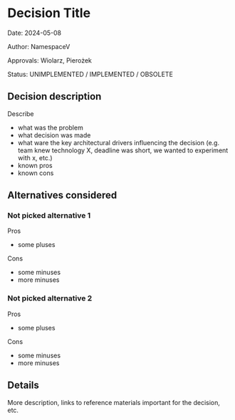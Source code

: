 # Decision Title

Date: 2024-05-08

Author: NamespaceV

Approvals: Wiolarz, Pierożek

Status: UNIMPLEMENTED / IMPLEMENTED / OBSOLETE

## Decision description

Describe
 - what was the problem
 - what decision was made
 - what ware the key architectural drivers influencing the decision (e.g. team knew technology X, deadline was short, we wanted to experiment with x, etc.)
 - known pros
 - known cons

## Alternatives considered

### Not picked alternative 1

Pros

 - some pluses

Cons

 - some minuses
 - more minuses

### Not picked alternative 2

Pros

 - some pluses

Cons

 - some minuses
 - more minuses

## Details

More description, links to reference materials important for the decision, etc.
